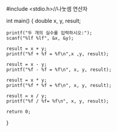 #include <stdio.h>//나눗셈 연산자

int main()
{
    double x, y, result;

    printf("두 개의 실수를 입력하시오:");
    scanf("%lf %lf", &x, &y);
 
    result = x + y;
    printf("%f + %f = %f\n",x ,y, result);

    result = x - y;
    printf("%f - %f = %f\n", x, y, result);

    result = x * y;
    printf("%f * %f = %f\n", x, y, result);

    result = x / y;
    printf("%f / %f= %f\n", x, y, result);

    return 0;
}
